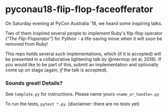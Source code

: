 # pyconau18-flip-flop-faceofferator

On Saturday evening at PyCon Australia '18, we heard some inspiring talks.

Two of them inspired several people to implement Ruby's flip-flop operator
(*"The Flip-Floperator"*) for Python - a life-saving move when it will soon
be removed from Ruby!

This repo holds several such implementations, which (if it is accepted) will
be presented in a collaborative lightening talk by @mermop (et al, 2018).
If you would like to be part of this, submit an implementation and optionally
come up on stage (again, *if* the talk is accepted).


### Sounds great!  Details?

See `template.py` for instructions.  Please name yours `<name_or_handle>.py`

To run the tests, `pytest *.py`.  (disclaimer: there are no tests yet)

